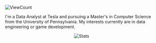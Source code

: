 ![ViewCount](https://views.whatilearened.today/views/github/johnk726/johnk726.svg?cache=remove)

I'm a Data Analyst at Tesla and pursuing a Master\'s in Computer Science from the University of Pennsylvania. My interests currently are in data engineering or game development.

<p align="center">
  <img title="Stats" src="https://github-readme-stats.vercel.app/api?username=johnk726&show_icons=true&theme=vue-dark"/>
</p>
